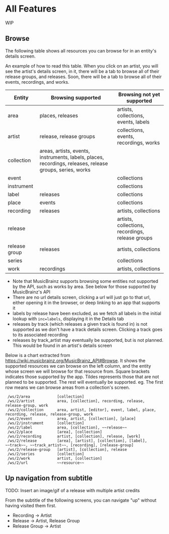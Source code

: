# All Features

WIP

## Browse

The following table shows all resources you can browse for in an entity's details screen.

An example of how to read this table.
When you click on an artist, you will see the artist's details screen, in it, there will be a tab to
browse all of their release groups, and releases.
Soon, there will be a tab to browse all of their events, recordings, and works.

| Entity        | Browsing supported                                                                                       | Browsing not yet supported                       |
|---------------|----------------------------------------------------------------------------------------------------------|--------------------------------------------------|
| area          | places, releases                                                                                         | artists, collections, events, labels             |
| artist        | release, release groups                                                                                  | collections, events, recordings, works           |
| collection    | areas, artists, events, instruments, labels, places, recordings, releases, release groups, series, works |                                                  |
| event         |                                                                                                          | collections                                      |
| instrument    |                                                                                                          | collections                                      |
| label         | releases                                                                                                 | collections                                      |
| place         | events                                                                                                   | collections                                      |
| recording     | releases                                                                                                 | artists, collections                             |
| release       |                                                                                                          | artists, collections, recordings, release groups |
| release group | releases                                                                                                 | artists, collections                             |
| series        |                                                                                                          | collections                                      |
| work          | recordings                                                                                               | artists, collections                             |

- Note that MusicBrainz supports browsing some entities not supported by the API, such as works by area. See below for those supported by MusicBrainz's API
- There are no url details screen, clicking a url will just go to that url, either opening it in the browser, or deep linking to an app that supports it
- labels by release have been excluded, as we fetch all labels in the initial lookup with `inc=labels`, displaying it in the Details tab
- releases by track (which releases a given track is found in) is not supported as we don't have a track details screen. Clicking a track goes to its associated recording
- releases by track_artist may eventually be supported, but is not planned. This would be found in an artist's details screen

Below is a chart extracted from https://wiki.musicbrainz.org/MusicBrainz_API#Browse.
It shows the supported resources we can browse on the left column, and the entity whose screen we will browse for that resource from.
Square brackets indicates those supported by the app. Tildes represents those that are not planned to be supported. The rest will eventually be supported.
eg. The first row means we can browse areas from a collection's screen.

```
 /ws/2/area            [collection]
 /ws/2/artist          area, [collection], recording, release, release-group, work
 /ws/2/collection      area, artist, [editor], event, label, place, recording, release, release-group, work
 /ws/2/event           area, artist, [collection], [place]
 /ws/2/instrument      [collection]
 /ws/2/label           area, [collection], ~~release~~
 /ws/2/place           [area], [collection]
 /ws/2/recording       artist, [collection], release, [work]
 /ws/2/release         [area], [artist], [collection], [label], ~~track~~, ~~track_artist~~, [recording], [release-group]
 /ws/2/release-group   [artist], [collection], release
 /ws/2/series          [collection]
 /ws/2/work            artist, [collection]
 /ws/2/url             ~~resource~~
```

## Up navigation from subtitle

TODO: Insert an image/gif of a release with multiple artist credits

From the subtitle of the following screens, you can navigate "up" without having visited them first.
- Recording -> Artist
- Release -> Artist, Release Group
- Release Group -> Artist
